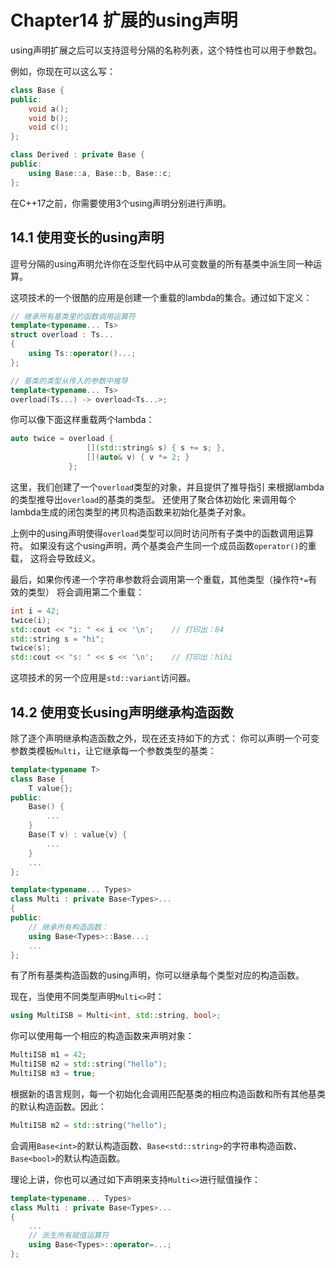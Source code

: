 # Chapter14 扩展的using声明
using声明扩展之后可以支持逗号分隔的名称列表，这个特性也可以用于参数包。

例如，你现在可以这么写：
```cpp
class Base {
public:
    void a();
    void b();
    void c();
};

class Derived : private Base {
public:
    using Base::a, Base::b, Base::c;
};
```
在C++17之前，你需要使用3个using声明分别进行声明。

## 14.1 使用变长的using声明
逗号分隔的using声明允许你在泛型代码中从可变数量的所有基类中派生同一种运算。

这项技术的一个很酷的应用是创建一个重载的lambda的集合。通过如下定义：

```cpp
// 继承所有基类里的函数调用运算符
template<typename... Ts>
struct overload : Ts...
{
    using Ts::operator()...;
};

// 基类的类型从传入的参数中推导
template<typename... Ts>
overload(Ts...) -> overload<Ts...>;
```

你可以像下面这样重载两个lambda：
```cpp
auto twice = overload {
                 [](std::string& s) { s += s; },
                 [](auto& v) { v *= 2; }
             };
```
这里，我们创建了一个`overload`类型的对象，并且提供了推导指引
来根据lambda的类型推导出`overload`的基类的类型。
还使用了聚合体初始化
来调用每个lambda生成的闭包类型的拷贝构造函数来初始化基类子对象。

上例中的using声明使得`overload`类型可以同时访问所有子类中的函数调用运算符。
如果没有这个using声明，两个基类会产生同一个成员函数`operator()`的重载，
这将会导致歧义。

最后，如果你传递一个字符串参数将会调用第一个重载，其他类型（操作符`*=`有效的类型）
将会调用第二个重载：
```cpp
int i = 42;
twice(i);
std::cout << "i: " << i << '\n';    // 打印出：84
std::string s = "hi";
twice(s);
std::cout << "s: " << s << '\n';    // 打印出：hihi
```
这项技术的另一个应用是`std::variant`访问器。

## 14.2 使用变长using声明继承构造函数
除了逐个声明继承构造函数之外，现在还支持如下的方式：
你可以声明一个可变参数类模板`Multi`，让它继承每一个参数类型的基类：

```cpp
template<typename T>
class Base {
    T value{};
public:
    Base() {
        ...
    }
    Base(T v) : value{v} {
        ...
    }
    ...
};

template<typename... Types>
class Multi : private Base<Types>...
{
public:
    // 继承所有构造函数：
    using Base<Types>::Base...;
    ...
};
```

有了所有基类构造函数的using声明，你可以继承每个类型对应的构造函数。

现在，当使用不同类型声明`Multi<>`时：
```cpp
using MultiISB = Multi<int, std::string, bool>;
```
你可以使用每一个相应的构造函数来声明对象：
```cpp
MultiISB m1 = 42;
MultiISB m2 = std::string("hello");
MultiISB m3 = true;
```
根据新的语言规则，每一个初始化会调用匹配基类的相应构造函数和所有其他基类的默认构造函数。因此：
```cpp
MultiISB m2 = std::string("hello");
```
会调用`Base<int>`的默认构造函数、`Base<std::string>`的字符串构造函数、
`Base<bool>`的默认构造函数。

理论上讲，你也可以通过如下声明来支持`Multi<>`进行赋值操作：
```cpp
template<typename... Types>
class Multi : private Base<Types>...
{
    ...
    // 派生所有赋值运算符
    using Base<Types>::operator=...;
};
```
